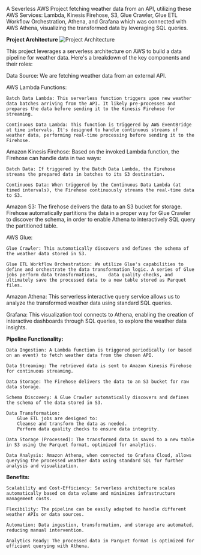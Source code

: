 A Severless AWS Project fetching weather data from an API, utilizing these AWS Services: Lambda, Kinesis Firehose, S3, Glue Crawler, Glue ETL Workflow Orchestration, Athena, and Grafana which was connected with AWS Athena, visualizing the transformed data by leveraging SQL queries.

**Project Architecture**
![Project Architecture](https://github.com/NickolasB98/aws_severless_project/assets/157819544/be0e17c5-8219-4e05-998f-49a3b3fcbaa6)

This project leverages a serverless architecture on AWS to build a data pipeline for weather data.  Here's a breakdown of the key components and their roles:

Data Source: We are fetching weather data from an external API.

AWS Lambda Functions:

	Batch Data Lambda: This serverless function triggers upon new weather data batches arriving from the API. It likely pre-processes and prepares the data before sending it to the Kinesis Firehose for streaming.

	Continuous Data Lambda: This function is triggered by AWS EventBridge at time intervals. It's designed to handle continuous streams of weather data, performing real-time processing before sending it to the Firehose.

Amazon Kinesis Firehose: Based on the invoked Lambda function, the Firehose can handle data in two ways:

	Batch Data: If triggered by the Batch Data Lambda, the Firehose streams the prepared data in batches to its S3 destination.
 
  	Continuous Data: When triggered by the Continuous Data Lambda (at timed intervals), the Firehose continuously streams the real-time data to S3.

Amazon S3: The firehose delivers the data to an S3 bucket for storage. Firehose automatically partitions the data in a proper way for Glue Crawler to discover the schema, in order to enable Athena to interactively SQL query the partitioned table.

AWS Glue:

  	Glue Crawler: This automatically discovers and defines the schema of the weather data stored in S3.
  
  	Glue ETL Workflow Orchestration: We utilize Glue's capabilities to define and orchestrate the data transformation logic. A series of Glue jobs perform data transformations, 	data quality checks, and ultimately save the processed data to a new table stored as Parquet files.
		
Amazon Athena: This serverless interactive query service allows us to analyze the transformed weather data using standard SQL queries.

Grafana: This visualization tool connects to Athena, enabling the creation of interactive dashboards through SQL queries, to explore the weather data insights.



**Pipeline Functionality:**

	Data Ingestion: A Lambda function is triggered periodically (or based on an event) to fetch weather data from the chosen API.

	Data Streaming: The retrieved data is sent to Amazon Kinesis Firehose for continuous streaming.

	Data Storage: The Firehose delivers the data to an S3 bucket for raw data storage.

	Schema Discovery: A Glue Crawler automatically discovers and defines the schema of the data stored in S3.

	Data Transformation:
		Glue ETL jobs are designed to:
		Cleanse and transform the data as needed.
		Perform data quality checks to ensure data integrity.

	Data Storage (Processed): The transformed data is saved to a new table in S3 using the Parquet format, optimized for analytics.

	Data Analysis: Amazon Athena, when connected to Grafana Cloud, allows querying the processed weather data using standard SQL for further analysis and visualization.

**Benefits:**

	Scalability and Cost-Efficiency: Serverless architecture scales automatically based on data volume and minimizes infrastructure management costs.

	Flexibility: The pipeline can be easily adapted to handle different weather APIs or data sources.

	Automation: Data ingestion, transformation, and storage are automated, reducing manual intervention.

	Analytics Ready: The processed data in Parquet format is optimized for efficient querying with Athena.
